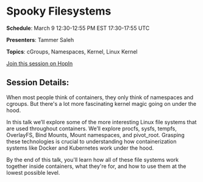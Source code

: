 # Spooky Filesystems

**Schedule**: March 9 12:30-12:55 PM EST 17:30-17:55 UTC

**Presenters**: Tammer Saleh

**Topics**: cGroups, Namespaces, Kernel, Linux Kernel

[Join this session on HopIn](https://hopin.com/events/container-plumbing-days)

## Session Details:

When most people think of containers, they only think of namespaces and cgroups.  But there's a lot more fascinating kernel magic going on under the hood.  

In this talk we’ll explore some of the more interesting Linux file systems that are used throughout containers.  We’ll explore procfs, sysfs, tempfs, OverlayFS, Bind Mounts, Mount namespaces, and pivot_root.  Grasping these technologies is crucial to understanding how containerization systems like Docker and Kubernetes work under the hood.  

By the end of this talk, you'll learn how all of these file systems work together inside containers, what they're for, and how to use them at the lowest possible level.
